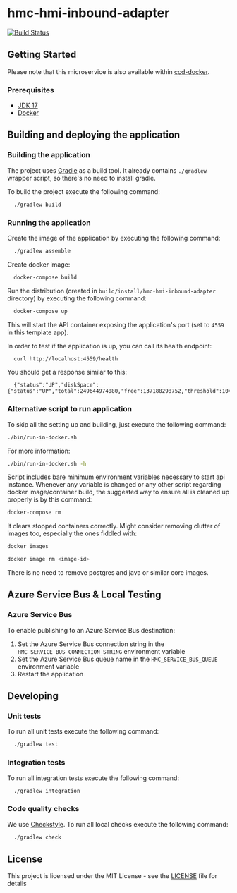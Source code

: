 # hmc-hmi-inbound-adapter

[![Build Status](https://travis-ci.org/hmcts/hmc-hmi-inbound-adapter.svg?branch=master)](https://travis-ci.org/hmcts/hmc-hmi-inbound-adapter)

## Getting Started
Please note that this microservice is also available within [ccd-docker](https://github.com/hmcts/ccd-docker).

### Prerequisites

- [JDK 17](https://java.com)
- [Docker](https://www.docker.com)

## Building and deploying the application

### Building the application

The project uses [Gradle](https://gradle.org) as a build tool. It already contains
`./gradlew` wrapper script, so there's no need to install gradle.

To build the project execute the following command:

```bash
  ./gradlew build
```

### Running the application

Create the image of the application by executing the following command:

```bash
  ./gradlew assemble
```

Create docker image:

```bash
  docker-compose build
```

Run the distribution (created in `build/install/hmc-hmi-inbound-adapter` directory)
by executing the following command:

```bash
  docker-compose up
```

This will start the API container exposing the application's port
(set to `4559` in this template app).

In order to test if the application is up, you can call its health endpoint:

```bash
  curl http://localhost:4559/health
```

You should get a response similar to this:

```
  {"status":"UP","diskSpace":{"status":"UP","total":249644974080,"free":137188298752,"threshold":10485760}}
```

### Alternative script to run application

To skip all the setting up and building, just execute the following command:

```bash
./bin/run-in-docker.sh
```

For more information:

```bash
./bin/run-in-docker.sh -h
```

Script includes bare minimum environment variables necessary to start api instance. Whenever any variable is changed or any other script regarding docker image/container build, the suggested way to ensure all is cleaned up properly is by this command:

```bash
docker-compose rm
```

It clears stopped containers correctly. Might consider removing clutter of images too, especially the ones fiddled with:

```bash
docker images

docker image rm <image-id>
```

There is no need to remove postgres and java or similar core images.

## Azure Service Bus & Local Testing

### Azure Service Bus

To enable publishing to an Azure Service Bus destination:

1. Set the Azure Service Bus connection string in the `HMC_SERVICE_BUS_CONNECTION_STRING` environment variable
1. Set the Azure Service Bus queue name in the `HMC_SERVICE_BUS_QUEUE` environment variable
1. Restart the application

## Developing

### Unit tests

To run all unit tests execute the following command:
```bash
  ./gradlew test
```

### Integration tests

To run all integration tests execute the following command:
```bash
  ./gradlew integration
```

### Code quality checks
We use [Checkstyle](http://checkstyle.sourceforge.net/).
To run all local checks execute the following command:

```bash
  ./gradlew check
```

## License

This project is licensed under the MIT License - see the [LICENSE](LICENSE) file for details
